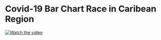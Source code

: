# Covid-19 Bar Chart Race in Caribean Region
[![Watch the video](https://github.com/supermonk00/Curfew-project/blob/master/Covid-19%20Bar%20chart%20race%20in%20Carib/video.cover.png)](https://www.youtube.com/watch?v=hLopox6YEuw&t=1s)

